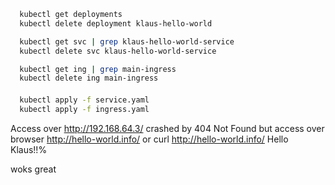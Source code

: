 
```sh
  kubectl get deployments
  kubectl delete deployment klaus-hello-world

  kubectl get svc | grep klaus-hello-world-service
  kubectl delete svc klaus-hello-world-service

  kubectl get ing | grep main-ingress
  kubectl delete ing main-ingress
```

####
```sh
  kubectl apply -f service.yaml
  kubectl apply -f ingress.yaml
```

Access over http://192.168.64.3/ crashed by 404 Not Found
but
access over browser http://hello-world.info/
or
 curl http://hello-world.info/
Hello Klaus!!%

woks great
